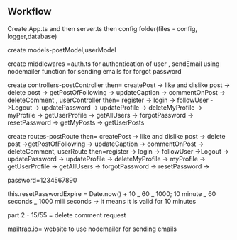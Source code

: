 ## Workflow

Create App.ts and then server.ts then config folder(files - config, logger,database)

create models-postModel,userModel

create middlewares =auth.ts for authentication of user , sendEmail using nodemailer function for sending emails for forgot password

create controllers-postController then= createPost -> like and dislike post -> delete post -> getPostOfFollowing -> updateCaption -> commentOnPost -> deleteComment
,
userController then= register -> login -> followUser ->Logout -> updatePassword -> updateProfile -> deleteMyProfile -> myProfile -> getUserProfile -> getAllUsers -> forgotPassword -> resetPassword -> getMyPosts -> getUserPosts

create routes-postRoute then= createPost -> like and dislike post -> delete post ->getPostOfFollowing -> updateCaption -> commentOnPost -> deleteComment,
userRoute then=register -> login -> followUser ->Logout -> updatePassword -> updateProfile -> deleteMyProfile -> myProfile -> getUserProfile -> getAllUsers -> forgotPassword -> resetPassword ->

password=1234567890

this.resetPasswordExpire = Date.now() + 10 _ 60 _ 1000;
10 minute _ 60 seconds _ 1000 mili seconds -> it means it is valid for 10 minutes

part 2 - 15/55 = delete comment request

mailtrap.io= website to use nodemailer for sending emails
